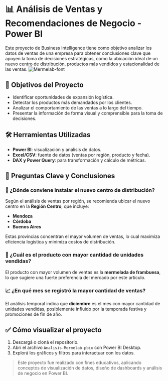 # 📊 Análisis de Ventas y Recomendaciones de Negocio - Power BI

Este proyecto de Business Intelligence tiene como objetivo analizar los datos de ventas de una empresa para obtener conclusiones clave que apoyen la toma de decisiones estratégicas, como la ubicación ideal de un nuevo centro de distribución, productos más vendidos y estacionalidad de las ventas.
![Mermelab-font](https://github.com/user-attachments/assets/365383cf-a477-45a3-8cba-400b6de9c80d)
## 🚀 Objetivos del Proyecto

- Identificar oportunidades de expansión logística.
- Detectar los productos más demandados por los clientes.
- Analizar el comportamiento de las ventas a lo largo del tiempo.
- Presentar la información de forma visual y comprensible para la toma de decisiones.

## 🛠️ Herramientas Utilizadas

- **Power BI**: visualización y análisis de datos.
- **Excel/CSV**: fuente de datos (ventas por región, producto y fecha).
- **DAX y Power Query**: para transformación y cálculo de métricas.

## 📌 Preguntas Clave y Conclusiones

### 📍 ¿Dónde conviene instalar el nuevo centro de distribución?

Según el análisis de ventas por región, se recomienda ubicar el nuevo centro en la **Región Centro**, que incluye:

- **Mendoza**
- **Córdoba**
- **Buenos Aires**

Estas provincias concentran el mayor volumen de ventas, lo cual maximiza eficiencia logística y minimiza costos de distribución.

### 🥇 ¿Cuál es el producto con mayor cantidad de unidades vendidas?

El producto con mayor volumen de ventas es la **mermelada de frambuesa**, lo que sugiere una fuerte preferencia del mercado por este artículo.

### 📈 ¿En qué mes se registró la mayor cantidad de ventas?

El análisis temporal indica que **diciembre** es el mes con mayor cantidad de unidades vendidas, posiblemente influido por la temporada festiva y promociones de fin de año.

## ✅ Cómo visualizar el proyecto

1. Descargá o cloná el repositorio.
2. Abrí el archivo `Analisis-Mermelab.pbix` con Power BI Desktop.
3. Explorá los gráficos y filtros para interactuar con los datos.

> Este proyecto fue realizado con fines educativos, aplicando conceptos de visualización de datos, diseño de dashboards y análisis de negocio en Power BI.

